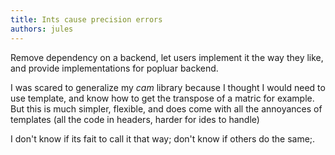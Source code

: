 ```yaml
---
title: Ints cause precision errors
authors: jules
---
```


Remove dependency on a backend, let users implement it the way they like, and provide implementations for popluar backend.

I was scared to generalize my _cam_ library because I thought I would need to use template, and know how to get the transpose of a matric for example. But this is much simpler, flexible, and does come with all the annoyances of templates (all the code in headers, harder for ides to handle)

<!--truncate-->

I don't know if its fait to call it that way; don't know if others do the same;.
